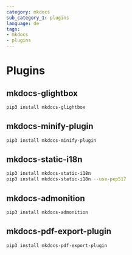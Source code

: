 ```yaml
---
category: mkdocs
sub_category_1: plugins
language: de
tags:
- mkdocs
- plugins
---
```


# Plugins

## mkdocs-glightbox

```bash
pip3 install mkdocs-glightbox
```

## mkdocs-minify-plugin

```bash
pip3 install mkdocs-minify-plugin
```

## mkdocs-static-i18n

```bash
pip3 install mkdocs-static-i18n
pip3 install mkdocs-static-i18n --use-pep517
```

## mkdocs-admonition

```bash
pip3 install mkdocs-admonition
```

## mkdocs-pdf-export-plugin

```bash
pip3 install mkdocs-pdf-export-plugin
```
